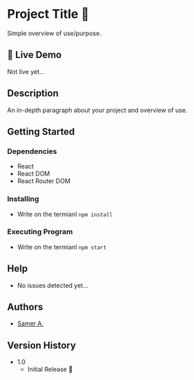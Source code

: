 # Project Title 🚀

Simple overview of use/purpose.

## 🔴 Live Demo

Not live yet...

## Description

An in-depth paragraph about your project and overview of use.

## Getting Started

### Dependencies

- React
- React DOM
- React Router DOM

### Installing

- Write on the termianl `npm install`

### Executing Program

- Write on the termianl `npm start`

## Help

- No issues detected yet...

## Authors

- [Samer A.](https://twitter.com/ssadawi__)

## Version History

- 1.0
  - Initial Release 🚀
